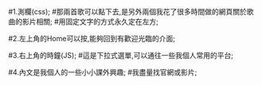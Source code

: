 #1.測欄(css);
#那兩首歌可以點下去,是另外兩個我花了很多時間做的網頁關於歌曲的影片相關;
#用固定文字的方式永久定在左方;

#2.左上角的Home可以按,能夠回到有歡迎光臨的介面;

#3.右上角的時鐘(JS);
#這是下拉式選單,可以通往一些我個人常用的平台;

#4.內文是我個人的一些小小課外興趣;
#我盡量找官網或影片;